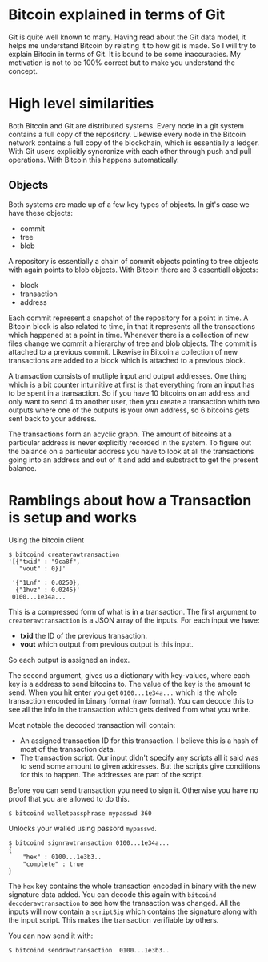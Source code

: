 # Bitcoin explained in terms of Git

Git is quite well known to many. Having read about the Git data model, it helps me understand Bitcoin by relating it to how git is made. So I will try to explain Bitcoin in terms of Git. It is bound to be some inaccuracies. My motivation is not to be 100% correct but to make you understand the concept.

# High level similarities

Both Bitcoin and Git are distributed systems. Every node in a git system contains a full copy of the repository. Likewise every node in the Bitcoin network contains a full copy of the blockchain, which is essentially a ledger. With Git users explicitly syncronize with each other through push and pull operations. With Bitcoin this happens automatically.

## Objects

Both systems are made up of a few key types of objects. In git's case we have these objects:

* commit
* tree
* blob

A repository is essentially a chain of commit objects pointing to tree objects with again points to blob objects. With Bitcoin there are 3 essentiall objects:

* block
* transaction
* address

Each commit represent a snapshot of the repository for a point in time. A Bitcoin block is also related to time, in that it represents all the transactions which happened at a point in time. Whenever there is a collection of new files change we commit a hierarchy of tree and blob objects. The commit is attached to a previous commit. Likewise in Bitcoin a collection of new transactions are added to a block which is attached to a previous block.

A transaction consists of mutliple input and output addresses. One thing which is a bit counter intuinitive at first is that everything from an input has to be spent in a transaction. So if you have 10 bitcoins on an address and only want to send 4 to another user, then you create a transaction whith two outputs where one of the outputs is your own address, so 6 bitcoins gets sent back to your address.

The transactions form an acyclic graph. The amount of bitcoins at a particular address is never explicitly recorded in the system. To figure out the balance on a particular address you have to look at all the transactions going into an address and out of it and add and substract to get the present balance.

# Ramblings about how a Transaction is setup and works

Using the bitcoin client

    $ bitcoind createrawtransaction
    '[{"txid" : "9ca8f",
       "vout" : 0}]'
       
     '{"1Lnf" : 0.0250},
      {"1hvz" : 0.0245}'
     0100...1e34a...
     
This is a compressed form of what is in a transaction. The first argument to `createrawtransaction` is a JSON array of the inputs. For each input we have:

* **txid** the ID of the previous transaction.
* **vout** which output from previous output is this input. 

So each output is assigned an index. 

The second argument, gives us a dictionary with key-values, where each key is a address to send bitcoins to. The value of the key is the amount to send. When you hit enter you get `0100...1e34a...` which is the whole transaction encoded in binary format (raw format). You can decode this to see all the info in the transaction which gets derived from what you write.

Most notable the decoded transaction will contain:

* An assigned transaction ID for this transaction. I believe this is a hash of most of the transaction data.
* The transaction script. Our input didn't specify any scripts all it said was to send some amount to given addresses. But the scripts give conditions for this to happen. The addresses are part of the script.

Before you can send transaction you need to sign it. Otherwise you have no proof that you are allowed to do this. 

	$ bitcoind walletpassphrase mypasswd 360
	
Unlocks your walled using passord  `mypasswd`.

	$ bitcoind signrawtransaction 0100...1e34a...
	{
		"hex" : 0100...1e3b3..
		"complete" : true
	}

The `hex` key contains the whole transaction encoded in binary with the new signature data added. You can decode this again with `bitcoind decoderawtransaction` to see how the transaction was changed. All the inputs will now contain a `scriptSig` which contains the signature along with the input script. This makes the transaction verifiable by others.

You can now send it with:

	$ bitcoind sendrawtransaction  0100...1e3b3..
	



[bitcoinwhite]: https://bitcoin.org/bitcoin.pdf